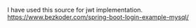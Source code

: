 I have used this source for jwt implementation. 
https://www.bezkoder.com/spring-boot-login-example-mysql/
